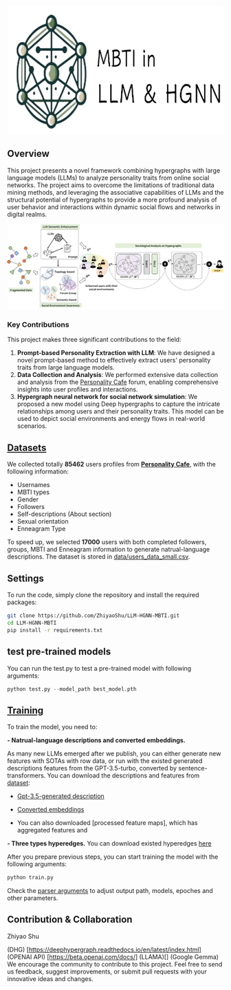 <p align="center">
    <img src="assets/title.png" height="300">
</p>

## Overview

This project presents a novel framework combining hypergraphs with large language models (LLMs) to analyze personality traits from online social networks. The project aims to overcome the limitations of traditional data mining methods, and leveraging the associative capabilities of LLMs and the structural potential of hypergraphs to provide a more profound analysis of user behavior and interactions within dynamic social flows and networks in digital realms.

![Image](assets/framework3_00.jpg)

### Key Contributions

This project makes three significant contributions to the field:

1. **Prompt-based Personality Extraction with LLM**: We have designed a novel prompt-based method to effectively extract users' personality traits from large language models.
2. **Data Collection and Analysis**: We performed extensive data collection and analysis from the [Personality Cafe](https://www.personalitycafe.com/) forum, enabling comprehensive insights into user profiles and interactions.
3. **Hypergraph neural network for social network simulation**: We proposed a new model using Deep hypergraphs to capture the intricate relationships among users and their personality traits. This model can be used to depict social environments and energy flows in real-world scenarios.

## [Datasets](dataset/users_data_all.json)

We collected totally **85462** users profiles from **[Personality Cafe](https://www.personalitycafe.com/)**, with the following information:

- Usernames
- MBTI types
- Gender
- Followers
- Self-descriptions (About section)
- Sexual orientation
- Enneagram Type

To speed up, we selected **17000** users with both completed followers, groups, MBTI and Enneagram information to generate natrual-language descriptions. The dataset is stored in [data/users_data_small.csv](dataset/users_data_all.json).

## Settings

To run the code, simply clone the repository and install the required packages:

```bash
git clone https://github.com/ZhiyaoShu/LLM-HGNN-MBTI.git
cd LLM-HGNN-MBTI
pip install -r requirements.txt
```

## test pre-trained models

You can run the test.py to test a pre-trained model with following arguments:

```python
python test.py --model_path best_model.pth 
```

## [Training](src/train.py)

To train the model, you need to:

**- Natrual-language descriptions and converted embeddings.**

As many new LLMs emerged after we publish, you can either generate new features with SOTAs with row data, or run with the existed generated descriptions features from the GPT-3.5-turbo, converted by sentence-transformers. You can download the descriptions and features from [dataset](dataset):

- [Gpt-3.5-generated description](dataset/gpt_description.json)

- [Converted embeddings](dataset/embeddings.json)

- You can also downloaded [processed feature maps], which has aggregated features and 

**- Three types hyperedges.**
You can download existed hyperedges [here](https://drive.google.com/file/d/1ILBRv44OYk8f-sSix23aU_ntHDvrif1E/view?usp=drive_link)

After you prepare previous steps, you can start training the model with the following arguments:

```python
python train.py
```

Check the [parser arguments](parse_arg.py) to adjust output path, models, epoches and other parameters.

## Contribution & Collaboration

Zhiyao Shu

(DHG) [https://deephypergraph.readthedocs.io/en/latest/index.html]
(OPENAI API) [https://beta.openai.com/docs/]
(LLAMA)[]
(Google Gemma)
We encourage the community to contribute to this project. Feel free to send us feedback, suggest improvements, or submit pull requests with your innovative ideas and changes.
